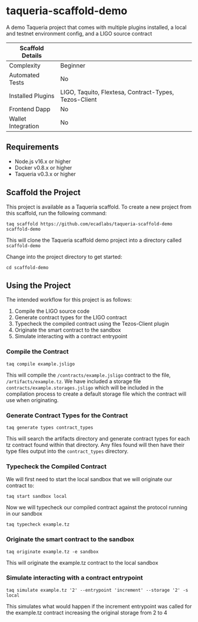 # taqueria-scaffold-demo
 A demo Taqueria project that comes with multiple plugins installed, a local and testnet environment config, and a LIGO source contract

| Scaffold Details   |                                                       |
|--------------------|-------------------------------------------------------|
| Complexity         | Beginner                                              |
| Automated Tests    | No                                                    |
| Installed Plugins  | LIGO, Taquito, Flextesa, Contract-Types, Tezos-Client |
| Frontend Dapp      | No                                                    |
| Wallet Integration | No                                                    |

## Requirements

- Node.js v16.x or higher
- Docker v0.8.x or higher
- Taqueria v0.3.x or higher

## Scaffold the Project

This project is available as a Taqueria scaffold. To create a new project from this scaffold, run the following command:

```shell
taq scaffold https://github.com/ecadlabs/taqueria-scaffold-demo scaffold-demo
```

This will clone the Taqueria scaffold demo project into a directory called `scaffold-demo`

Change into the project directory to get started:

```shell
cd scaffold-demo
```

## Using the Project

The intended workflow for this project is as follows:

1. Compile the LIGO source code
1. Generate contract types for the LIGO contract
1. Typecheck the compiled contract using the Tezos-Client plugin
1. Originate the smart contract to the sandbox
1. Simulate interacting with a contract entrypoint

### Compile the Contract

```shell
taq compile example.jsligo
```

This will compile the `/contracts/example.jsligo` contract to the file, `/artifacts/example.tz`. We have included a storage file `contracts/example.storages.jsligo` which will be included in the compilation process to create a default storage file which the contract will use when originating.

### Generate Contract Types for the Contract
```shell
taq generate types contract_types
```

This will search the artifacts directory and generate contract types for each tz contract found within that directory. Any files found will then have their type files output into the `contract_types` directory.

### Typecheck the Compiled Contract
We will first need to start the local sandbox that we will originate our contract to:

```shell
taq start sandbox local
```

Now we will typecheck our compiled contract against the protocol running in our sandbox

```shell
taq typecheck example.tz
```

### Originate the smart contract to the sandbox

```shell
taq originate example.tz -e sandbox
```

This will originate the example.tz contract to the local sandbox

### Simulate interacting with a contract entrypoint
```shell
taq simulate example.tz '2' --entrypoint 'increment' --storage '2' -s local
```

This simulates what would happen if the increment entrypoint was called for the example.tz contract increasing the original storage from 2 to 4
